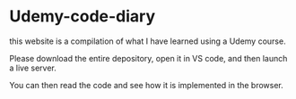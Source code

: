 # Udemy-code-diary

this website is a compilation of what I have learned using a Udemy course.

Please download the entire depository, open it in VS code, and then launch a live server.

You can then read the code and see how it is implemented in the browser.

